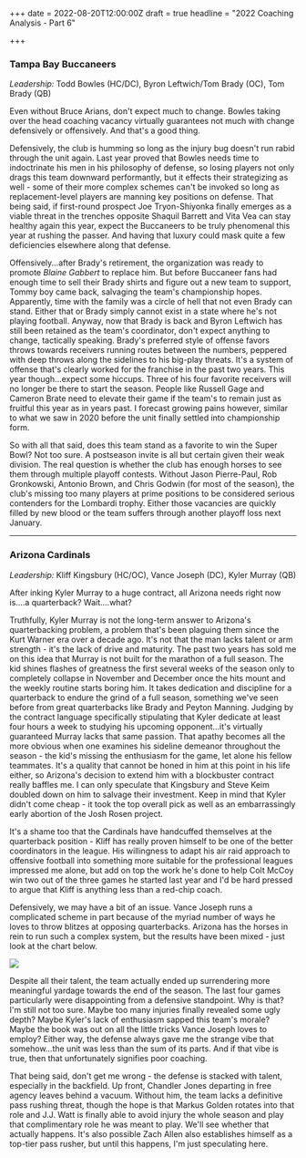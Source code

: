 +++
date = 2022-08-20T12:00:00Z
draft = true
headline = "2022 Coaching Analysis - Part 6"

+++
### Tampa Bay Buccaneers

_Leadership:_ Todd Bowles (HC/DC), Byron Leftwich/Tom Brady (OC), Tom Brady (QB)

Even without Bruce Arians, don't expect much to change. Bowles taking over the head coaching vacancy virtually guarantees not much with change defensively or offensively. And that's a good thing.

Defensively, the club is humming so long as the injury bug doesn't run rabid through the unit again. Last year proved that Bowles needs time to indoctrinate his men in his philosophy of defense, so losing players not only drags this team downward performantly, but it effects their strategizing as well - some of their more complex schemes can't be invoked so long as replacement-level players are manning key positions on defense. That being said, if first-round prospect Joe Tryon-Shiyonka finally emerges as a viable threat in the trenches opposite Shaquil Barrett and Vita Vea can stay healthy again this year, expect the Buccaneers to be truly phenomenal this year at rushing the passer. And having that luxury could mask quite a few deficiencies elsewhere along that defense.

Offensively...after Brady's retirement, the organization was ready to promote _Blaine Gabbert_ to replace him. But before Buccaneer fans had enough time to sell their Brady shirts and figure out a new team to support, Tommy boy came back, salvaging the team's championship hopes. Apparently, time with the family was a circle of hell that not even Brady can stand. Either that or Brady simply cannot exist in a state where he's not playing football. Anyway, now that Brady is back and Byron Leftwich has still been retained as the team's coordinator, don't expect anything to change, tactically speaking. Brady's preferred style of offense favors throws towards receivers running routes between the numbers, peppered with deep throws along the sidelines to his big-play threats. It's a system of offense that's clearly worked for the franchise in the past two years. This year though...expect some hiccups. Three of his four favorite receivers will no longer be there to start the season. People like Russell Gage and Cameron Brate need to elevate their game if the team's to remain just as fruitful this year as in years past. I forecast growing pains however, similar to what we saw in 2020 before the unit finally settled into championship form.

So with all that said, does this team stand as a favorite to win the Super Bowl? Not too sure. A postseason invite is all but certain given their weak division. The real question is whether the club has enough horses to see them through multiple playoff contests. Without Jason Pierre-Paul, Rob Gronkowski, Antonio Brown, and Chris Godwin (for most of the season), the club's missing too many players at prime positions to be considered serious contenders for the Lombardi trophy. Either those vacancies are quickly filled by new blood or the team suffers through another playoff loss next January.

***

### Arizona Cardinals

_Leadership:_ Kliff Kingsbury (HC/OC), Vance Joseph (DC), Kyler Murray (QB)

After inking Kyler Murray to a huge contract, all Arizona needs right now is....a quarterback? Wait....what?

Truthfully, Kyler Murray is not the long-term answer to Arizona's quarterbacking problem, a problem that's been plaguing them since the Kurt Warner era over a decade ago. It's not that the man lacks talent or arm strength - it's the lack of drive and maturity. The past two years has sold me on this idea that Murray is not built for the marathon of a full season. The kid shines flashes of greatness the first several weeks of the season only to completely collapse in November and December once the hits mount and the weekly routine starts boring him. It takes dedication and discipline for a quarterback to endure the grind of a full season, something we've seen before from great quarterbacks like Brady and Peyton Manning. Judging by the contract language specifically stipulating that Kyler dedicate at least four hours a week to studying his upcoming opponent...it's virtually guaranteed Murray lacks that same passion. That apathy becomes all the more obvious when one examines his sideline demeanor throughout the season - the kid's missing the enthusiasm for the game, let alone his fellow teammates. It's a quality that cannot be honed in him at this point in his life either, so Arizona's decision to extend him with a blockbuster contract really baffles me. I can only speculate that Kingsbury and Steve Keim doubled down on him to salvage their investment. Keep in mind that Kyler didn't come cheap - it took the top overall pick as well as an embarrassingly early abortion of the Josh Rosen project.

It's a shame too that the Cardinals have handcuffed themselves at the quarterback position - Kliff has really proven himself to be one of the better coordinators in the league. His willingness to adapt his air raid approach to offensive football into something more suitable for the professional leagues impressed me alone, but add on top the work he's done to help Colt McCoy win two out of the three games he started last year and I'd be hard pressed to argue that Kliff is anything less than a red-chip coach.

Defensively, we may have a bit of an issue. Vance Joseph runs a complicated scheme in part because of the myriad number of ways he loves to throw blitzes at opposing quarterbacks. Arizona has the horses in rein to run such a complex system, but the results have been mixed - just look at the chart below.

![](/uploads/arizonadefense.png)

Despite all their talent, the team actually ended up surrendering more meaningful yardage towards the end of the season. The last four games particularly were disappointing from a defensive standpoint. Why is that? I'm still not too sure. Maybe too many injuries finally revealed some ugly depth? Maybe Kyler's lack of enthusiasm sapped this team's morale?  Maybe the book was out on all the little tricks Vance Joseph loves to employ? Either way, the defense always gave me the strange vibe that somehow...the unit was less than the sum of its parts. And if that vibe is true, then that unfortunately signifies poor coaching.

That being said, don't get me wrong - the defense is stacked with talent, especially in the backfield. Up front, Chandler Jones departing in free agency leaves behind a vacuum. Without him, the team lacks a definitive pass rushing threat, though the hope is that Markus Golden rotates into that role and J.J. Watt is finally able to avoid injury the whole season and play that complimentary role he was meant to play. We'll see whether that actually happens. It's also possible Zach Allen also establishes himself as a top-tier pass rusher, but until this happens, I'm just speculating here. 